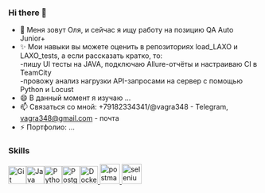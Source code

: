 ### Hi there 👋


- 🔭 Меня зовут Оля, и сейчас я ищу работу на позицию QA Auto Junior+
- ✨ Мои навыки вы можете оценить в репозиториях load_LAXO и LAXO_tests, а если рассказать кратко, то:  
        -пишу UI тесты на JAVA, подключаю Allure-отчёты и настраиваю CI в TeamCity  
        -провожу анализ нагрузки API-запросами на сервер с помощью Python и Locust  
- 😄 В данный момент я изучаю ...
- 📫 Связаться со мной: +79182334341/@vagra348 - Telegram, vagra348@gmail.com - почта
- ⚡ Портфолио: ...

### Skills

<p align="left">
<a href="https://git-scm.com/" target="_blank" rel="noreferrer"><img src="https://raw.githubusercontent.com/danielcranney/readme-generator/main/public/icons/skills/git-colored.svg" width="36" height="36" alt="Git" /></a><a href="https://www.oracle.com/java/" target="_blank" rel="noreferrer"><img src="https://raw.githubusercontent.com/danielcranney/readme-generator/main/public/icons/skills/java-colored.svg" width="36" height="36" alt="Java" /></a><a href="https://www.python.org/" target="_blank" rel="noreferrer"><img src="https://raw.githubusercontent.com/danielcranney/readme-generator/main/public/icons/skills/python-colored.svg" width="36" height="36" alt="Python" /></a><a href="https://www.postgresql.org/" target="_blank" rel="noreferrer"><img src="https://raw.githubusercontent.com/danielcranney/readme-generator/main/public/icons/skills/postgresql-colored.svg" width="36" height="36" alt="PostgreSQL" /></a><a href="https://www.docker.com/" target="_blank" rel="noreferrer"><img src="https://raw.githubusercontent.com/danielcranney/readme-generator/main/public/icons/skills/docker-colored.svg" width="36" height="36" alt="Docker" /></a><a href="https://postman.com" target="_blank" rel="noreferrer"> <img src="https://www.vectorlogo.zone/logos/getpostman/getpostman-icon.svg" alt="postman" width="40" height="40"/> </a> <a href="https://www.selenium.dev" target="_blank" rel="noreferrer"> <img src="https://raw.githubusercontent.com/detain/svg-logos/780f25886640cef088af994181646db2f6b1a3f8/svg/selenium-logo.svg" alt="selenium" width="40" height="40"/> </a> 
</p>
